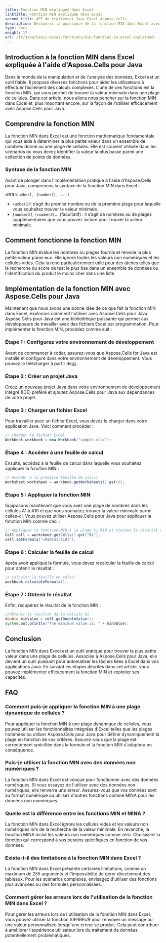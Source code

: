 ```yaml
---
title: Fonction MIN expliquée dans Excel
linktitle: Fonction MIN expliquée dans Excel
second_title: API de traitement Java Excel Aspose.Cells
description: Découvrez la puissance de la fonction MIN dans Excel avec Aspose.Cells pour Java. Apprenez à trouver les valeurs minimales sans effort.
type: docs
weight: 17
url: /fr/java/basic-excel-functions/min-function-in-excel-explained/
---
```


## Introduction à la fonction MIN dans Excel expliquée à l'aide d'Aspose.Cells pour Java

Dans le monde de la manipulation et de l'analyse des données, Excel est un outil fiable. Il propose diverses fonctions pour aider les utilisateurs à effectuer facilement des calculs complexes. L'une de ces fonctions est la fonction MIN, qui vous permet de trouver la valeur minimale dans une plage de cellules. Dans cet article, nous allons nous pencher sur la fonction MIN dans Excel et, plus important encore, sur la façon de l'utiliser efficacement avec Aspose.Cells pour Java.

## Comprendre la fonction MIN

La fonction MIN dans Excel est une fonction mathématique fondamentale qui vous aide à déterminer la plus petite valeur dans un ensemble de nombres donné ou une plage de cellules. Elle est souvent utilisée dans les scénarios où vous devez identifier la valeur la plus basse parmi une collection de points de données.

### Syntaxe de la fonction MIN

Avant de plonger dans l'implémentation pratique à l'aide d'Aspose.Cells pour Java, comprenons la syntaxe de la fonction MIN dans Excel :

```
=MIN(number1, [number2], ...)
```

- `number1`:Il s’agit du premier nombre ou de la première plage pour laquelle vous souhaitez trouver la valeur minimale.
- `[number2]`, `[number3]`... (facultatif) : il s’agit de nombres ou de plages supplémentaires que vous pouvez inclure pour trouver la valeur minimale.

## Comment fonctionne la fonction MIN

La fonction MIN évalue les nombres ou plages fournis et renvoie la plus petite valeur parmi eux. Elle ignore toutes les valeurs non numériques et les cellules vides. Cela la rend particulièrement utile pour des tâches telles que la recherche du score de test le plus bas dans un ensemble de données ou l'identification du produit le moins cher dans une liste.

## Implémentation de la fonction MIN avec Aspose.Cells pour Java

Maintenant que nous avons une bonne idée de ce que fait la fonction MIN dans Excel, explorons comment l'utiliser avec Aspose.Cells pour Java. Aspose.Cells pour Java est une bibliothèque puissante qui permet aux développeurs de travailler avec des fichiers Excel par programmation. Pour implémenter la fonction MIN, procédez comme suit :

### Étape 1 : Configurez votre environnement de développement

 Avant de commencer à coder, assurez-vous que Aspose.Cells for Java est installé et configuré dans votre environnement de développement. Vous pouvez le télécharger à partir de[ici](https://releases.aspose.com/cells/java/).

### Étape 2 : Créer un projet Java

Créez un nouveau projet Java dans votre environnement de développement intégré (IDE) préféré et ajoutez Aspose.Cells pour Java aux dépendances de votre projet.

### Étape 3 : Charger un fichier Excel

Pour travailler avec un fichier Excel, vous devez le charger dans votre application Java. Voici comment procéder :

```java
// Charger le fichier Excel
Workbook workbook = new Workbook("sample.xlsx");
```

### Étape 4 : Accéder à une feuille de calcul

Ensuite, accédez à la feuille de calcul dans laquelle vous souhaitez appliquer la fonction MIN :

```java
// Accéder à la première feuille de calcul
Worksheet worksheet = workbook.getWorksheets().get(0);
```

### Étape 5 : Appliquer la fonction MIN

Supposons maintenant que vous avez une plage de nombres dans les cellules A1 à A10 et que vous souhaitez trouver la valeur minimale parmi celles-ci. Vous pouvez utiliser Aspose.Cells pour Java pour appliquer la fonction MIN comme ceci :

```java
// Appliquez la fonction MIN à la plage A1:A10 et stockez le résultat dans la cellule B1
Cell cell = worksheet.getCells().get("B1");
cell.setFormula("=MIN(A1:A10)");
```

### Étape 6 : Calculer la feuille de calcul

Après avoir appliqué la formule, vous devez recalculer la feuille de calcul pour obtenir le résultat :

```java
// Calculer la feuille de calcul
workbook.calculateFormula();
```

### Étape 7 : Obtenir le résultat

Enfin, récupérez le résultat de la fonction MIN :

```java
//Obtenir le résultat de la cellule B1
double minValue = cell.getDoubleValue();
System.out.println("The minimum value is: " + minValue);
```

## Conclusion

La fonction MIN dans Excel est un outil pratique pour trouver la plus petite valeur dans une plage de cellules. Associée à Aspose.Cells pour Java, elle devient un outil puissant pour automatiser les tâches liées à Excel dans vos applications Java. En suivant les étapes décrites dans cet article, vous pouvez implémenter efficacement la fonction MIN et exploiter ses capacités.

## FAQ

### Comment puis-je appliquer la fonction MIN à une plage dynamique de cellules ?

Pour appliquer la fonction MIN à une plage dynamique de cellules, vous pouvez utiliser les fonctionnalités intégrées d'Excel telles que les plages nommées ou utiliser Aspose.Cells pour Java pour définir dynamiquement la plage en fonction de vos critères. Assurez-vous que la plage est correctement spécifiée dans la formule et la fonction MIN s'adaptera en conséquence.

### Puis-je utiliser la fonction MIN avec des données non numériques ?

La fonction MIN dans Excel est conçue pour fonctionner avec des données numériques. Si vous essayez de l'utiliser avec des données non numériques, elle renverra une erreur. Assurez-vous que vos données sont au format numérique ou utilisez d'autres fonctions comme MINA pour les données non numériques.

### Quelle est la différence entre les fonctions MIN et MINA ?

La fonction MIN dans Excel ignore les cellules vides et les valeurs non numériques lors de la recherche de la valeur minimale. En revanche, la fonction MINA inclut les valeurs non numériques comme zéro. Choisissez la fonction qui correspond à vos besoins spécifiques en fonction de vos données.

### Existe-t-il des limitations à la fonction MIN dans Excel ?

La fonction MIN dans Excel présente certaines limitations, comme un maximum de 255 arguments et l'impossibilité de gérer directement des tableaux. Pour les scénarios complexes, envisagez d'utiliser des fonctions plus avancées ou des formules personnalisées.

### Comment gérer les erreurs lors de l'utilisation de la fonction MIN dans Excel ?

Pour gérer les erreurs lors de l'utilisation de la fonction MIN dans Excel, vous pouvez utiliser la fonction SIERREUR pour renvoyer un message ou une valeur personnalisée lorsqu'une erreur se produit. Cela peut contribuer à améliorer l'expérience utilisateur lors du traitement de données potentiellement problématiques.